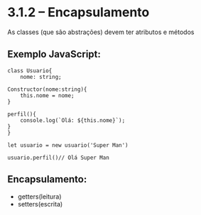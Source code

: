 # 3.1.2 – Encapsulamento

As classes (que são abstrações) devem ter atributos e métodos

## Exemplo JavaScript:
```
class Usuario{
    nome: string;

Constructor(nome:string){
    this.nome = nome;
}

perfil(){
    console.log(`Olá: ${this.nome}`);
}
}

let usuario = new usuario('Super Man')

usuario.perfil()// Olá Super Man
```

## Encapsulamento:

- getters(leitura)
- setters(escrita)